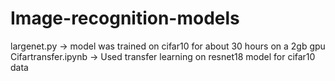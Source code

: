 # Image-recognition-models

largenet.py -> model was trained on cifar10 for about 30 hours on a 2gb gpu
Cifartransfer.ipynb -> Used transfer learning on resnet18 model for cifar10 data
